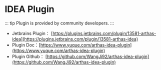 # IDEA Plugin

::: tip
Plugin is provided by community developers.
:::

- Jetbrains Plugin： [https://plugins.jetbrains.com/plugin/13581-arthas-idea](https://plugins.jetbrains.com/plugin/13581-arthas-idea)
- Plugin Doc：[https://www.yuque.com/arthas-idea-plugin](https://www.yuque.com/arthas-idea-plugin)
- Plugin Github： [https://github.com/WangJi92/arthas-idea-plugin](https://github.com/WangJi92/arthas-idea-plugin)
